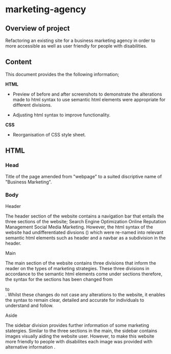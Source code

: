 # marketing-agency

## Overview of project

Refactoring an existing site for a business marketing agency in order to more accessible as well as user friendly for people with disabilities.

## Content

This document provides the the following information;

**HTML**

- Preview of before and after screenshots to demonstrate the alterations made to html syntax to use semantic html elements were appropriate for different divisions.

- Adjusting html syntax to improve functionality.

**CSS**

- Reorganisation of CSS style sheet.

## HTML

### Head

Title of the page amended from "webpage" to a suited discriptive name of "Business Marketing".

### Body

Header

The header section of the website contains a navigation bar that entails the three sections of the website; Search Engine Optimization Online Reputation Management Social Media Marketing. However, the html syntax of the website had undifferentiated divsions (<divs>) which were re-named into relevant semantic html elements such as header and a navbar as a subdivision in the header.

Main

The main section of the website contains three divisions that inform the reader on the types of marketing strategies. These three divisions in accordance to the semantic html elements come under sections therefore, the syntax for the sections has been changed from <div> to <section>. Whilst these changes do not case any alterations to the website, it enables the syntax to remain clear, detailed and accurate for individuals to understand and follow.

Aside

The sidebar division provides further information of some marketing statergies. Similar to the three sections in the main, the sidebar contains images visually aiding the website user. However, to make
this website more friendly to people with disabilites each image was provided with alternative information <alt attributes>.

